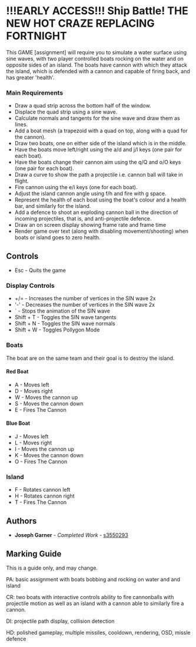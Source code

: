 # !!!EARLY ACCESS!!! Ship Battle! THE NEW HOT CRAZE REPLACING FORTNIGHT

 This GAME [assignment] will require you to simulate a water surface using sine waves, with two player controlled boats rocking on the water and on opposite sides of an island. The boats have cannon with which they attack the island, which is defended with a cannon and capable of firing back, and has greater 'health'. 

### Main Requirements

*   Draw a quad strip across the bottom half of the window.
*   Displace the quad strip using a sine wave.
*   Calculate normals and tangents for the sine wave and draw them as lines.
*   Add a boat mesh (a trapezoid with a quad on top, along with a quad for the cannon).
*   Draw two boats, one on either side of the island which is in the middle.
*   Have the boats move left/right using the a/d and j/l keys (one pair for each boat).
*   Have the boats change their cannon aim using the q/Q and o/O keys (one pair for each boat).
*   Draw a curve to show the path a projectile i.e. cannon ball will take in flight.
*   Fire cannon using the e/i keys (one for each boat).
*   Adjust the island cannon angle using f/h and fire with g space.
*   Represent the health of each boat using the boat's colour and a health bar, and similarly for the island.
*   Add a defence to shoot an exploding cannon ball in the direction of incoming projectiles, that is, and         anti-projectile defence.
*   Draw an on screen display showing frame rate and frame time
*   Render game over text (along with disabling movement/shooting) when boats or island goes to zero health.


## Controls

*   Esc - Quits the game

### Display Controls
*   +/= - Increases the number of vertices in the SIN wave 2x
*   '-' - Decreases the number of vertices in the SIN wave 2x
*   ` - Stops the animation of the SIN wave
*   Shift + T - Toggles the SIN wave tangents
*   Shift + N - Toggles the SIN wave normals
*   Shift + W - Toggles Pollygon Mode

### Boats
The boat are on the same team and their goal is to destroy the island.
#### Red Boat
*   A - Moves left
*   D - Moves right
*   W - Moves the cannon up
*   S - Moves the cannon down
*   E - Fires The Cannon

#### Blue Boat
*   J - Moves left
*   L - Moves right
*   I - Moves the cannon up
*   K - Moves the cannon down
*   O - Fires The Cannon

### Island
*   F - Rotates cannon left
*   H - Rotates cannon right
*   T - Fires The Cannon

## Authors

* **Joseph Garner** - *Completed Work* - [s3550293](https://github.com/s3550293)


## Marking Guide

This is a guide only, and may change.

PA: basic assignment with boats bobbing and rocking on water and and island

CR: two boats with interactive controls ability to fire cannonballs with projectile motion as well as an island with a cannon able to similarly fire a cannon.

DI: projectile path display, collision detection

HD: polished gameplay, multiple missiles, cooldown, rendering, OSD, missle defence 